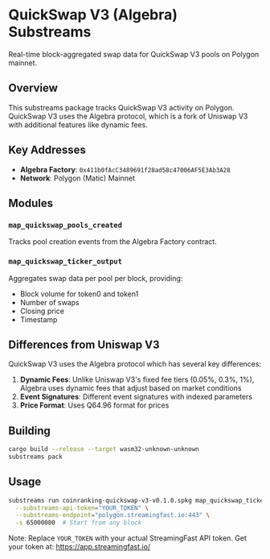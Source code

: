 # QuickSwap V3 (Algebra) Substreams

Real-time block-aggregated swap data for QuickSwap V3 pools on Polygon mainnet.

## Overview

This substreams package tracks QuickSwap V3 activity on Polygon. QuickSwap V3 uses the Algebra protocol, which is a fork of Uniswap V3 with additional features like dynamic fees.

## Key Addresses

- **Algebra Factory**: `0x411b0fAcC3489691f28ad58c47006AF5E3Ab3A28`
- **Network**: Polygon (Matic) Mainnet

## Modules

### `map_quickswap_pools_created`
Tracks pool creation events from the Algebra Factory contract.

### `map_quickswap_ticker_output`
Aggregates swap data per pool per block, providing:
- Block volume for token0 and token1
- Number of swaps
- Closing price
- Timestamp

## Differences from Uniswap V3

QuickSwap V3 uses the Algebra protocol which has several key differences:

1. **Dynamic Fees**: Unlike Uniswap V3's fixed fee tiers (0.05%, 0.3%, 1%), Algebra uses dynamic fees that adjust based on market conditions
2. **Event Signatures**: Different event signatures with indexed parameters
3. **Price Format**: Uses Q64.96 format for prices

## Building

```bash
cargo build --release --target wasm32-unknown-unknown
substreams pack
```

## Usage

```bash
substreams run coinranking-quickswap-v3-v0.1.0.spkg map_quickswap_ticker_output \
  --substreams-api-token="YOUR_TOKEN" \
  --substreams-endpoint="polygon.streamingfast.io:443" \
  -s 65000000  # Start from any block
```

Note: Replace `YOUR_TOKEN` with your actual StreamingFast API token.
Get your token at: https://app.streamingfast.io/